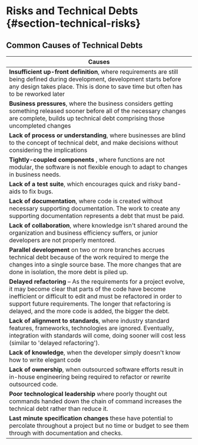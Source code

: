 Risks and Technical Debts {#section-technical-risks}
=========================

## Common Causes of Technical Debts
|Causes                   |
| ---------------------- |
| **Insufficient up-front definition**, where requirements are still being defined during development, development starts before any design takes place. This is done to save time but often has to be reworked later|
| **Business pressures**, where the business considers getting something released sooner before all of the necessary changes are complete, builds up technical debt comprising those uncompleted changes|
| **Lack of process or understanding**, where businesses are blind to the concept of technical debt, and make decisions without considering the implications|
|**Tightly-coupled components** , where functions are not modular, the software is not flexible enough to adapt to changes in business needs.|
|**Lack of a test suite**, which encourages quick and risky band-aids to fix bugs.|
|**Lack of documentation**, where code is created without necessary supporting documentation. The work to create any supporting documentation represents a debt that must be paid.|
|**Lack of collaboration**, where knowledge isn't shared around the organization and business efficiency suffers, or junior developers are not properly mentored.|
|**Parallel development** on two or more branches accrues technical debt because of the work required to merge the changes into a single source base. The more changes that are done in isolation, the more debt is piled up.|
|**Delayed refactoring** – As the requirements for a project evolve, it may become clear that parts of the code have become inefficient or difficult to edit and must be refactored in order to support future requirements. The longer that refactoring is delayed, and the more code is added, the bigger the debt.|
|**Lack of alignment to standards**, where industry standard features, frameworks, technologies are ignored. Eventually, integration with standards will come, doing sooner will cost less (similar to 'delayed refactoring').|
|**Lack of knowledge**, when the developer simply doesn't know how to write elegant code|
|**Lack of ownership**, when outsourced software efforts result in in-house engineering being required to refactor or rewrite outsourced code.|
|**Poor technological leadership** where poorly thought out commands handed down the chain of command increases the technical debt rather than reduce it.|
|**Last minute specification changes** these have potential to percolate throughout a project but no time or budget to see them through with documentation and checks.|
